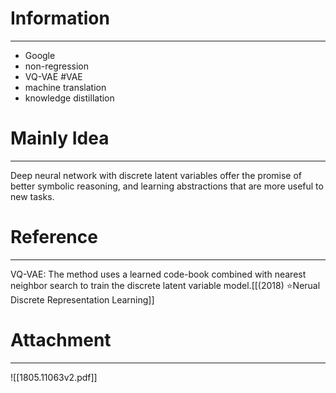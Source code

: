 # Information
---
- Google
- non-regression 
- VQ-VAE #VAE 
- machine translation
- knowledge distillation

# Mainly Idea
---
Deep neural network with discrete latent variables offer the promise of better symbolic reasoning, and learning abstractions that are more useful to new tasks.



# Reference
---
VQ-VAE: The method uses a learned code-book combined with nearest neighbor search to train the discrete latent variable model.[[(2018) ⭐Nerual Discrete Representation Learning]]

# Attachment
---
![[1805.11063v2.pdf]]